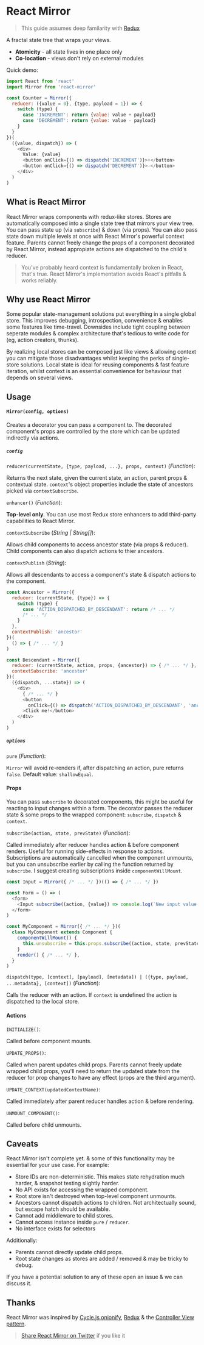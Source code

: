 React Mirror
============

> This guide assumes deep familarity with [Redux](https://github.com/reactjs/redux)

A fractal state tree that wraps your views.

* **Atomicity** - all state lives in one place only
* **Co-location** - views don't rely on external modules

Quick demo:

```js
import React from 'react'
import Mirror from 'react-mirror'

const Counter = Mirror({
  reducer: ({value = 0}, {type, payload = 1}) => {
    switch (type) {
      case 'INCREMENT': return {value: value + payload}
      case 'DECREMENT': return {value: value - payload}
    }
  }
})(
  ({value, dispatch}) => (
    <div>
      Value: {value}
      <button onClick={() => dispatch('INCREMENT')}>+</button>
      <button onClick={() => dispatch('DECREMENT')}>-</button>
    </div>
  )
)
```

## What is React Mirror

React Mirror wraps components with redux-like stores. Stores are automatically composed into a single state tree that mirrors your view tree. You can pass state up (via `subscribe`) & down (via props). You can also pass state down multiple levels at once with React Mirror's powerful context feature. Parents cannot freely change the props of a component decorated by React Mirror, instead appropiate actions are dispatched to the child's reducer.

> You've probably heard context is fundamentally broken in React, that's true. React Mirror's implementation avoids React's pitfalls & works reliably.

## Why use React Mirror

Some popular state-management solutions put everything in a single global store. This improves debugging, introspection, convenience & enables some features like time-travel. Downsides include tight coupling between seperate modules & complex architecture that's tedious to write code for (eg, action creators, thunks).

By realizing local stores can be composed just like views & allowing context you can mitigate those disadvantages whilst keeping the perks of single-store solutions. Local state is ideal for reusing components & fast feature iteration, whilst context is an essential convenience for behaviour that depends on several views.

## Usage

#### `Mirror(config, options)`

Creates a decorator you can pass a component to. The decorated component's props are controlled by the store which can be updated indirectly via actions.

##### `config`

`reducer(currentState, {type, payload, ...}, props, context)` (*Function*):

Returns the next state, given the current state, an action, parent props & contextual state. `context`'s object properties include the state of ancestors picked via `contextSubscribe`.

`enhancer()` (*Function*):

**Top-level only**. You can use most Redux store enhancers to add third-party capabilities to React Mirror.

`contextSubscribe` (*String | String[]*):

Allows child components to access ancestor state (via props & reducer). Child components can also dispatch actions to thier ancestors.

`contextPublish` (*String*):

Allows all descendants to access a component's state & dispatch actions to the component.

```js
const Ancestor = Mirror({
  reducer: (currentState, {type}) => {
    switch (type) {
      case 'ACTION_DISPATCHED_BY_DESCENDANT': return /* ... */
      /* ... */
    }
  },
  contextPublish: 'ancestor'
})(
  () => { /* ... */ }
)

const Descendant = Mirror({
  reducer: (currentState, action, props, {ancestor}) => { /* ... */ },
  contextSubscribe: 'ancestor'
})(
  ({dispatch, ...state}) => (
    <div>
      { /* ... */ }
      <button
        onClick={() => dispatch('ACTION_DISPATCHED_BY_DESCENDANT', 'ancestor', null)}
      >Click me!</button>
    </div>
  )
)
```

##### `options`

`pure` (*Function*):

`Mirror` will avoid re-renders if, after dispatching an action, pure returns `false`. Default value: `shallowEqual`.

#### Props

You can pass `subscribe` to decorated components, this might be useful for reacting to input changes within a form. The decorator passes the reducer state & some props to the wrapped component: `subscribe`, `dispatch` & `context`.

`subscribe(action, state, prevState)` (*Function*):

Called immediately after reducer handles action & before component renders. Useful for running side-effects in response to actions. Subscriptions are automatically cancelled when the component unmounts, but you can unsubscribe earlier by calling the function returned by `subscribe`. I suggest creating subscriptions inside `componentWillMount`.

```js
const Input = Mirror({ /* ... */ })(() => { /* ... */ })

const Form = () => (
  <form>
    <Input subscribe((action, {value}) => console.log(`New input value: ${value}`)) />
  </form>
)
```

```js
const MyComponent = Mirror({ /* ... */ })(
  class MyComponent extends Component {
    componentWillMount() {
      this.unsubscribe = this.props.subscribe((action, state, prevState) => { /* ... */ })
    }
    render() { /* ... */ },
  }
)
```

`dispatch(type, [context], [payload], [metadata]) | ({type, payload, ...metadata}, [context])` (*Function*):

Calls the reducer with an action. If `context` is undefined the action is dispatched to the local store.

#### Actions

`INITIALIZE()`:

Called before component mounts.

`UPDATE_PROPS()`:

Called when parent updates child props. Parents cannot freely update wrapped child props, you'll need to return the updated state from the reducer for prop changes to have any effect (props are the third argument).

`UPDATE_CONTEXT(updatedContextName)`:

Called immediately after parent reducer handles action & before rendering.

`UNMOUNT_COMPONENT()`:

Called before child unmounts.

## Caveats

React Mirror isn't complete yet. & some of this functionality may be essential for your use case. For example:

* Store IDs are non-deterministic. This makes state rehydration much harder, & snapshot testing slightly harder.
* No API exists for accessing the wrapped component.
* Root store isn't destroyed when top-level component unmounts.
* Ancestors cannot dispatch actions to children. Not architectually sound, but escape hatch should be available.
* Cannot add middleware to child stores.
* Cannot access instance inside `pure` / `reducer`.
* No interface exists for selectors

Additionally:

* Parents cannot directly update child props.
* Root state changes as stores are added / removed & may be tricky to debug.

If you have a potential solution to any of these open an issue & we can discuss it.

## Thanks

React Mirror was inspired by [Cycle.js onionify](https://github.com/staltz/cycle-onionify), [Redux](https://github.com/reactjs/redux) & the [Controller View](http://blog.andrewray.me/the-reactjs-controller-view-pattern/) [pattern](https://facebook.github.io/flux/docs/todo-list.html#listening-to-changes-with-a-controller-view).

> [Share React Mirror on Twitter](https://twitter.com/?status=Cool%20state%20management%20library%3A%20https%3A//github.com/ashtonwar/react-mirror) if you like it
